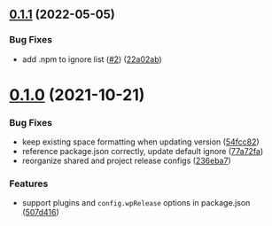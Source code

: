 ## [0.1.1](https://github.com/kurtrank/wp-release/compare/v0.1.0...v0.1.1) (2022-05-05)


### Bug Fixes

* add .npm to ignore list  ([#2](https://github.com/kurtrank/wp-release/issues/2)) ([22a02ab](https://github.com/kurtrank/wp-release/commit/22a02ab09c895914ae8063f55d1a72da70b63686))

# [0.1.0](https://github.com/kurtrank/wp-release/compare/v0.0.2...v0.1.0) (2021-10-21)


### Bug Fixes

* keep existing space formatting when updating version ([54fcc82](https://github.com/kurtrank/wp-release/commit/54fcc82be2b1097302ca4693f976a389346230f5))
* reference package.json correctly, update default ignore ([77a72fa](https://github.com/kurtrank/wp-release/commit/77a72fa7fe05cbbc5548ff0097af8ccc2a61cdcf))
* reorganize shared and project release configs ([236eba7](https://github.com/kurtrank/wp-release/commit/236eba7b731f473c152031aab00738f75b4366fa))


### Features

* support plugins and `config.wpRelease` options in package.json ([507d416](https://github.com/kurtrank/wp-release/commit/507d4164f2d143243cdbe2561fb3a27be4680ad5))
